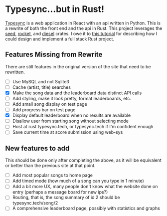 # Typesync...but in Rust!

[Typesync](http://typesync.tech) is a web application in React with an api written in Python.  This is a rewrite of both the front end and the api in Rust.  This project leverages the [seed](), [rocket](), and [diesel]() crates.  I owe it to [this tutorial](https://erwabook.com/intro/index.html) for describing how I could design and implement a full stack Rust project.

## Features Missing from Rewrite

There are still features in the original version of the site that need to be rewritten.

- [ ] Use MySQL and not Sqlite3
- [ ] Cache (artist, title) searches
- [x] Make the song data and the leaderboard data distinct API calls
- [ ] Add styling, make it look pretty, format leaderboards, etc.
- [ ] Add small song display on test page
- [ ] Add progress bar on test page
- [x] Display default leaderboard when no results are available
- [ ] Disallow user from starting song without selecting mode
- [ ] Host at rust.typesync.tech, or typesync.tech if I'm confident enough
- [ ] Save current time at score submission using web-sys

## New features to add

This should be done only after completing the above, as it will be equivalent or better than the previous site at that point.

- [ ] Add most popular songs to home page
- [ ] Add timed mode (how much of a song can you type in 1 minute)
- [ ] Add a bit more UX, many people don't know what the website done on entry (perhaps a message board for new ips?)
- [ ] Routing, that is, the song summary of id 2 should be typesync.tech/song/2
- [ ] A comprehensive leaderboard page, possibly with statistics and graphs
